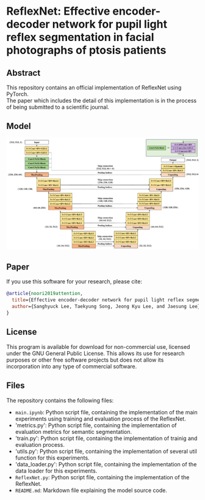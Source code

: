 
# ReflexNet: Effective encoder-decoder network for pupil light reflex segmentation in facial photographs of ptosis patients
 
## Abstract
This repository contains an official implementation of ReflexNet using PyTorch.<br/>
The paper which includes the detail of this implementation is in the process of being submitted to a scientific journal.

## Model
![Local Image](ReflexNet.png "ReflexNet")
## Paper
If you use this software for your research, please cite:

```bibtex
@article{noori2019attention,
  title={Effective encoder-decoder network for pupil light reflex segmentation in facial photographs of ptosis patients},
  author={Sanghyuck Lee, Taekyung Song, Jeong Kyu Lee, and Jaesung Lee},
}
```

## License
This program is available for download for non-commercial use, licensed under the GNU General Public License. This allows its use for research purposes or other free software projects but does not allow its incorporation into any type of commercial software.

## Files
The repository contains the following files:
- `main.ipynb`: Python script file, containing the implementation of the main experiments using training and evaluation process of the ReflexNet.
- 'metrics.py': Python script file, containing the implementation of evaluation metrics for semantic segmentation.
- 'train.py': Python script file, containing the implementation of trainig and evaluation process.
- 'utils.py': Python script file, containing the implementation of several util function for this experiments.
- 'data_loader.py': Python script file, containing the implementation of the data loader for this experiments.
- `ReflexNet.py`: Python script file, containing the implementation of the ReflexNet.
- `README.md`: Markdown file explaining the model source code.
